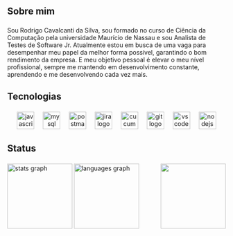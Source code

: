 <h2 align="left">Sobre mim</h2>

###

<p align="left">Sou Rodrigo Cavalcanti da Silva, sou formado no curso de Ciência da Computação pela universidade Maurício de Nassau e sou Analista de Testes de Software Jr. Atualmente estou em busca de uma vaga para desempenhar meu papel da melhor forma possível, garantindo o bom<br>rendimento da empresa. E meu objetivo pessoal é elevar o meu nível profissional, sempre me mantendo em desenvolvimento constante, aprendendo e me desenvolvendo cada vez mais.</p>

###

<h2 align="left">Tecnologias</h2>

###

<div align="center">
  <img src="https://cdn.jsdelivr.net/gh/devicons/devicon/icons/javascript/javascript-original.svg" height="40" alt="javascript logo"  />
  <img width="12" />
  <img src="https://cdn.jsdelivr.net/gh/devicons/devicon/icons/mysql/mysql-original.svg" height="40" alt="mysql logo"  />
  <img width="12" />
  <img src="https://cdn.simpleicons.org/postman/FF6C37" height="40" alt="postman logo"  />
  <img width="12" />
  <img src="https://cdn.simpleicons.org/jira/0052CC" height="40" alt="jira logo"  />
  <img width="12" />
  <img src="https://cdn.simpleicons.org/cucumber/23D96C" height="40" alt="cucumber logo"  />
  <img width="12" />
  <img src="https://cdn.simpleicons.org/git/F05032" height="40" alt="git logo"  />
  <img width="12" />
  <img src="https://cdn.jsdelivr.net/gh/devicons/devicon/icons/vscode/vscode-original.svg" height="40" alt="vscode logo"  />
  <img width="12" />
  <img src="https://cdn.jsdelivr.net/gh/devicons/devicon/icons/nodejs/nodejs-original.svg" height="40" alt="nodejs logo"  />
</div>

###

<h2 align="left">Status</h2>

###

<img align="right" height="150" src="https://i.pinimg.com/564x/72/47/6e/72476ee1dd74d8d095c6e4a6835b7bb3.jpg"  />

###

<div align="left">
  <img src="https://github-readme-stats.vercel.app/api?username=RodrigoCavalcanti777&hide_title=false&hide_rank=false&show_icons=true&include_all_commits=true&count_private=true&disable_animations=false&theme=vue&locale=en&hide_border=false" height="150" alt="stats graph"  />
  <img src="https://github-readme-stats.vercel.app/api/top-langs?username=RodrigoCavalcanti777&locale=en&hide_title=false&layout=compact&card_width=320&langs_count=5&theme=vue&hide_border=true" height="150" alt="languages graph"  />
</div>

###

